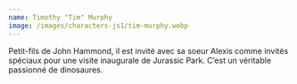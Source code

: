 ```yaml
---
name: Timothy "Tim" Murphy
image: /images/characters-js1/tim-murphy.webp
---
```

Petit-fils de John Hammond, il est invité avec sa soeur Alexis comme invités spéciaux pour une visite inaugurale de Jurassic Park. C’est un véritable passionné de dinosaures.